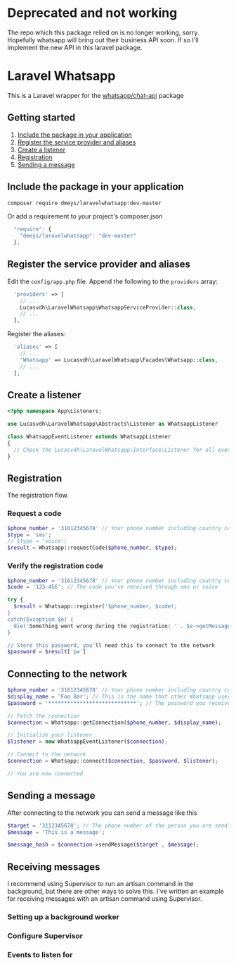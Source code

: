 # Deprecated and not working
The repo which this package relied on is no longer working, sorry. Hopefully whatsapp will bring out their business API soon. If so I'll implement the new API in this laravel package.

# Laravel Whatsapp

This is a Laravel wrapper for the [whatsapp/chat-api](//github.com/mgp25/Chat-API) package

## Getting started
1. [Include the package in your application](#include-the-package-in-your-application)
2. [Register the service provider and aliases](#register-the-service-provider-and-aliases)
3. [Create a listener](#create-a-listener)
4. [Registration](#registration)
5. [Sending a message](#sending-a-message)

## Include the package in your application <a id="include-the-package-in-your-application"></a>

``` bash
composer require dmeys/laravelwhatsapp:dev-master
```
Or add a requirement to your project's composer.json

``` javascript
  "require": {
    "dmeys/laravelwhatsapp": "dev-master"
  },
```

## Register the service provider and aliases <a id="register-the-service-provider-and-aliases"></a>

Edit the `config/app.php` file. Append the following to the `providers` array:

``` php
  'providers' => [
    // ...
    Lucasvdh\LaravelWhatsapp\WhatsappServiceProvider::class,
    // ...
  ],
```

Register the aliases:

``` php
  'aliases' => [
    // ...
    'Whatsapp' => Lucasvdh\LaravelWhatsapp\Facades\Whatsapp::class,
    // ...
  ],
```


## Create a listener <a id="create-a-listener"></a>

``` php
<?php namespace App\Listeners;

use Lucasvdh\LaravelWhatsapp\Abstracts\Listener as WhatsappListener

class WhatsappEventListener extends WhatsappListener
{
  // Check the Lucasvdh\LaravelWhatsapp\Interface\Listener for all events
}
```

## Registration <a id="registration"></a>

The registration flow.

### Request a code

``` php
$phone_number = '31612345678' // Your phone number including country code
$type = 'sms';
// $type = 'voice';
$result = Whatsapp::requestCode($phone_number, $type);
```

### Verify the registration code

``` php
$phone_number = '31612345678' // Your phone number including country code
$code = '123-456'; // The code you've received through sms or voice

try {
  $result = Whatsapp::register('$phone_number, $code);
}
catch(Exception $e) {
  die('Something went wrong during the registration: ' . $e->getMessage());
}

// Store this password, you'll need this to connect to the network
$password = $result['pw']
```

## Connecting to the network <a id="connecting-to-the-network"></a>

``` php
$phone_number = '31612345678' // Your phone number including country code
$display_name = 'Foo Bar'; // This is the name that other Whatsapp users will see
$password = '****************************'; // The password you received from the registration process 

// Fetch the connection
$connection = Whatsapp::getConnection($phone_number, $display_name);

// Initialize your listener
$listener = new WhatsappEventListener($connection);

// Connect to the network
$connection = Whatsapp::connect($connection, $password, $listener);

// You are now connected
```

## Sending a message <a id="sending-a-message"></a>

After connecting to the network you can send a message like this

``` php
$target = '3112345678'; // The phone number of the person you are sending the message to
$message = 'This is a message';

$message_hash = $connection->sendMessage($target , $message);
```

## Receiving messages <a id="receiving-messages"></a>

I recommend using Supervisor to run an artisan command in the background, but there are other ways 
to solve this. I've written an example for receiving messages with an artisan command using Supervisor.

### Setting up a background worker

### Configure Supervisor

### Events to listen for
